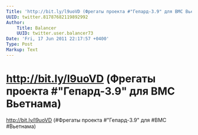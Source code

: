 ```yaml
---
Title: 'http://bit.ly/l9uoVD (Фрегаты проекта #"Гепард-3.9" для ВМС Вьетнама)'
UUID: twitter.81787682119892992
Author:
    Title: Balancer
    UUID: twitter.user.balancer73
Date: 'Fri, 17 Jun 2011 22:17:57 +0400'
Type: Post
Markup: Text
---
```


# http://bit.ly/l9uoVD (Фрегаты проекта #"Гепард-3.9" для ВМС Вьетнама)

http://bit.ly/l9uoVD (#Фрегаты проекта #"Гепард-3.9" для
#ВМС #Вьетнама)